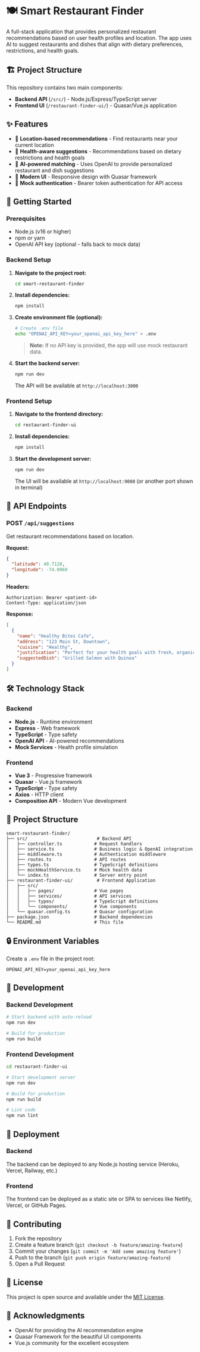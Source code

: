 # 🍽️ Smart Restaurant Finder

A full-stack application that provides personalized restaurant recommendations based on user health profiles and location. The app uses AI to suggest restaurants and dishes that align with dietary preferences, restrictions, and health goals.

## 🏗️ Project Structure

This repository contains two main components:

- **Backend API** (`/src/`) - Node.js/Express/TypeScript server
- **Frontend UI** (`/restaurant-finder-ui/`) - Quasar/Vue.js application

## ✨ Features

- 📍 **Location-based recommendations** - Find restaurants near your current location
- 🏥 **Health-aware suggestions** - Recommendations based on dietary restrictions and health goals
- 🤖 **AI-powered matching** - Uses OpenAI to provide personalized restaurant and dish suggestions
- 📱 **Modern UI** - Responsive design with Quasar framework
- 🔐 **Mock authentication** - Bearer token authentication for API access

## 🚀 Getting Started

### Prerequisites

- Node.js (v16 or higher)
- npm or yarn
- OpenAI API key (optional - falls back to mock data)

### Backend Setup

1. **Navigate to the project root:**
   ```bash
   cd smart-restaurant-finder
   ```

2. **Install dependencies:**
   ```bash
   npm install
   ```

3. **Create environment file (optional):**
   ```bash
   # Create .env file
   echo "OPENAI_API_KEY=your_openai_api_key_here" > .env
   ```
   > **Note:** If no API key is provided, the app will use mock restaurant data.

4. **Start the backend server:**
   ```bash
   npm run dev
   ```
   The API will be available at `http://localhost:3000`

### Frontend Setup

1. **Navigate to the frontend directory:**
   ```bash
   cd restaurant-finder-ui
   ```

2. **Install dependencies:**
   ```bash
   npm install
   ```

3. **Start the development server:**
   ```bash
   npm run dev
   ```
   The UI will be available at `http://localhost:9000` (or another port shown in terminal)

## 🔧 API Endpoints

### POST `/api/suggestions`

Get restaurant recommendations based on location.

**Request:**
```json
{
  "latitude": 40.7128,
  "longitude": -74.0060
}
```

**Headers:**
```
Authorization: Bearer <patient-id>
Content-Type: application/json
```

**Response:**
```json
[
  {
    "name": "Healthy Bites Cafe",
    "address": "123 Main St, Downtown",
    "cuisine": "Healthy",
    "justification": "Perfect for your health goals with fresh, organic ingredients",
    "suggestedDish": "Grilled Salmon with Quinoa"
  }
]
```

## 🛠️ Technology Stack

### Backend
- **Node.js** - Runtime environment
- **Express** - Web framework
- **TypeScript** - Type safety
- **OpenAI API** - AI-powered recommendations
- **Mock Services** - Health profile simulation

### Frontend
- **Vue 3** - Progressive framework
- **Quasar** - Vue.js framework
- **TypeScript** - Type safety
- **Axios** - HTTP client
- **Composition API** - Modern Vue development

## 📁 Project Structure

```
smart-restaurant-finder/
├── src/                          # Backend API
│   ├── controller.ts            # Request handlers
│   ├── service.ts               # Business logic & OpenAI integration
│   ├── middleware.ts            # Authentication middleware
│   ├── routes.ts                # API routes
│   ├── types.ts                 # TypeScript definitions
│   ├── mockHealthService.ts     # Mock health data
│   └── index.ts                 # Server entry point
├── restaurant-finder-ui/         # Frontend Application
│   ├── src/
│   │   ├── pages/               # Vue pages
│   │   ├── services/            # API services
│   │   ├── types/               # TypeScript definitions
│   │   └── components/          # Vue components
│   └── quasar.config.ts         # Quasar configuration
├── package.json                 # Backend dependencies
└── README.md                    # This file
```

## 🔒 Environment Variables

Create a `.env` file in the project root:

```env
OPENAI_API_KEY=your_openai_api_key_here
```

## 🧪 Development

### Backend Development
```bash
# Start backend with auto-reload
npm run dev

# Build for production
npm run build
```

### Frontend Development
```bash
cd restaurant-finder-ui

# Start development server
npm run dev

# Build for production
npm run build

# Lint code
npm run lint
```

## 🚀 Deployment

### Backend
The backend can be deployed to any Node.js hosting service (Heroku, Vercel, Railway, etc.)

### Frontend
The frontend can be deployed as a static site or SPA to services like Netlify, Vercel, or GitHub Pages.

## 🤝 Contributing

1. Fork the repository
2. Create a feature branch (`git checkout -b feature/amazing-feature`)
3. Commit your changes (`git commit -m 'Add some amazing feature'`)
4. Push to the branch (`git push origin feature/amazing-feature`)
5. Open a Pull Request

## 📝 License

This project is open source and available under the [MIT License](LICENSE).

## 🙏 Acknowledgments

- OpenAI for providing the AI recommendation engine
- Quasar Framework for the beautiful UI components
- Vue.js community for the excellent ecosystem
